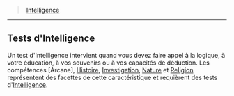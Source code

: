 ﻿---
!GenericItem
Name: Tests d'Intelligence
Id: abilities_intelligence_hd.md#tests-dintelligence
ParentLink: abilities_intelligence_hd.md#intelligence
ParentName: Intelligence
NameLevel: 2
Attributes: {}
AttributesDictionary: >+
  {}

---
> [Intelligence](hd_abilities_intelligence.md)

---

## Tests d'Intelligence

Un test d'Intelligence intervient quand vous devez faire appel à la logique, à votre éducation, à vos souvenirs ou à vos capacités de déduction. Les compétences [Arcane], [Histoire](hd_abilities_intelligence_histoire.md), [Investigation](hd_abilities_intelligence_investigation.md), [Nature](hd_abilities_intelligence_nature.md) et [Religion](hd_abilities_intelligence_religion.md) représentent des facettes de cette caractéristique et requièrent des tests d'[Intelligence](hd_abilities_intelligence.md).

